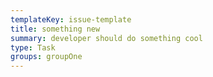 ```yaml
---
templateKey: issue-template
title: something new
summary: developer should do something cool
type: Task
groups: groupOne
---
```

